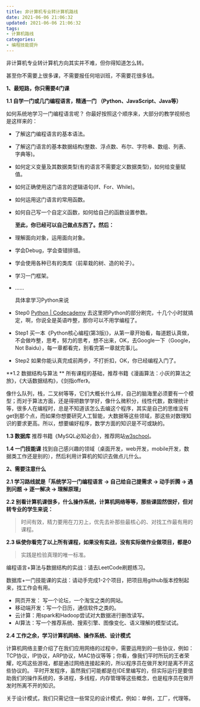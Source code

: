 ```yaml
---
title: 非计算机专业转计算机路线
date: 2021-06-06 21:06:32
updated: 2021-06-06 21:06:32
tags:
- 计算机路线
categories:
- 编程技能提升
---
```


非计算机专业转计算机方向其实并不难，但你得知道怎么转。

甚至你不需要上很多课，不需要报任何培训班，不需要花很多钱。

**1、最短路，你只需要4门课**

**1.1 自学一门或几门编程语言，精通一门 （Python、JavaScript、Java等）**

<!--more-->

  如何系统地学习一门编程语言呢？  你最好按照这个顺序来，大部分的教学视频也是这样来的：

- 了解这门编程语言的基本语法。
- 了解这门语言的基本数据结构(整数、浮点数、布尔、字符串、数组、列表、字典等)。
- 如何定义变量及其数据类型(有的语言不需要定义数据类型)，如何给变量赋值。
- 如何正确使用这门语言的逻辑语句(If、For、While)。
- 如何运用这门语言的常用函数。
- 如何自己写一个自定义函数，如何给自己的函数设置参数。

  **至此，你已经可以自己做点东西了。然后：**

- 理解面向对象，运用面向对象。
- 学会Debug，学会查错排错。
- 学会使用各种已有的类库（前辈栽的树、造的轮子）。
- 学习一门框架。
- ……

  具体拿学习Python来说

- Step0 [Python | Codecademy](https://www.codecademy.com/learn/learn-python-3) 去这里把Python的部分刷完，十几个小时就搞定，啊，你说全是英语咋整，那你可以不用学编程了。
- Step1 买一本《Python核心编程(第3版)》，从第一章开始看，每道题认真做，不会做咋整，思考，努力的思考，想不出来，OK，去Google一下（Google，Not Baidu），每一章都看完，别看完第一章就完事儿。
- Step2 如果你能认真完成前两步，不打折扣，OK，你已经编程入门了。

**1.2 数据结构与算法 **
所有课程的基础，推荐书籍《漫画算法：小灰的算法之旅》，《大话数据结构》，《剑指offer》。

像什么队列，栈，二叉树等等，它们大概长什么样，自己的脑海里必须要有一个模型；而对于算法方面，还是得把数学学好，像什么微积分，线性代数，数理统计等，很多人在编程时，总是不知道该怎么去编这个程序，其实是自己的思维没有get到那个点，而如果你想要研究人工智能，大数据等这些领域，那这些对数理知识的要求更高。所以，想要编好程序，数学方面的知识是不可或缺的。

**1.3 数据库**
推荐书籍《MySQL必知必会》，推荐网站[w3school](https://www.w3schools.com/)。

**1.4 一门技能课**
  找到自己感兴趣的领域（桌面开发，web开发，mobile开发，数据类工作还是别的），然后利用计算机的知识去做点儿什么。

**2、需要注意什么**

**2.1 学习路线就是「系统学习一门编程语言 -> 自己给自己提需求 -> 动手折腾 -> 遇到问题 -> 逐一解决 -> 理解原理」**

**2.2 别看计算机课很多，什么操作系统，计算机网络等等，那些课固然很好，但对转专业的学生来说：**

> 时间有效，精力要用在刀刃上，优先去补那些最核心的、对找工作最有用的课程。

**2.3 纵使你看完了以上所有课程，如果没有实战，没有实际做作业做项目，都是0**

> 实践是检验真理的唯一标准。

编程语言+算法与数据结构的实战：请去LeetCode刷题练习。

数据库+一门技能课的实战：请动手完成1-2个项目，把项目用github版本控制起来，找工作会有用。

- 网页开发： 写一个论坛，一个淘宝之类的网站。
- 移动端开发：写一个日历，通信软件之类的。
- 云计算：用spark和Hadoop尝试对大数据进行删改读写。
- AI算法：写一个推荐系统、搜索引擎、图像变化、语义理解的模型试试。

**2.4 工作之余，学习计算机网络、操作系统、设计模式**

计算机网络主要介绍了在我们应用网络的过程中，需要运用到的一些协议，例如：TCP协议，IP协议，ARP协议，MAC协议等等；你看，像我们平时所玩的王者荣耀，吃鸡这些游戏，都是通过网络连接起来的，所以程序员在做开发时是离不开这些协议的。
平时开发程序，虽然我们可能都是在IDE里编写的，但实际运行是要借助我们的操作系统的，多进程，多线程，内存管理等这些概念，也是程序员在做开发时所离不开的知识。

关于设计模式，我们只需记住一些常见的设计模式，例如：单例，工厂，代理等。 